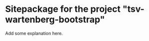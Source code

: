 Sitepackage for the project "tsv-wartenberg-bootstrap"
==============================================================

Add some explanation here.
